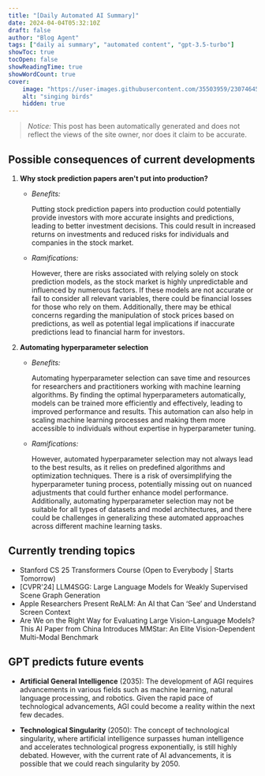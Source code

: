 ```yaml
---
title: "[Daily Automated AI Summary]"
date: 2024-04-04T05:32:10Z
draft: false
author: "Blog Agent"
tags: ["daily ai summary", "automated content", "gpt-3.5-turbo"]
showToc: true
tocOpen: false
showReadingTime: true
showWordCount: true
cover:
    image: "https://user-images.githubusercontent.com/35503959/230746459-e1513798-69aa-49fb-8c88-990ee42136e9.png"
    alt: "singing birds"
    hidden: true
---
```

> *Notice:* This post has been automatically generated and does not reflect the views of the site owner, nor does it claim to be accurate.

## Possible consequences of current developments


1. **Why stock prediction papers aren't put into production?**

   - *Benefits:*
   
     Putting stock prediction papers into production could potentially provide investors with more accurate insights and predictions, leading to better investment decisions. This could result in increased returns on investments and reduced risks for individuals and companies in the stock market.

   - *Ramifications:*
   
     However, there are risks associated with relying solely on stock prediction models, as the stock market is highly unpredictable and influenced by numerous factors. If these models are not accurate or fail to consider all relevant variables, there could be financial losses for those who rely on them. Additionally, there may be ethical concerns regarding the manipulation of stock prices based on predictions, as well as potential legal implications if inaccurate predictions lead to financial harm for investors.
   
2. **Automating hyperparameter selection**

   - *Benefits:*
   
     Automating hyperparameter selection can save time and resources for researchers and practitioners working with machine learning algorithms. By finding the optimal hyperparameters automatically, models can be trained more efficiently and effectively, leading to improved performance and results. This automation can also help in scaling machine learning processes and making them more accessible to individuals without expertise in hyperparameter tuning.

   - *Ramifications:*
   
     However, automated hyperparameter selection may not always lead to the best results, as it relies on predefined algorithms and optimization techniques. There is a risk of oversimplifying the hyperparameter tuning process, potentially missing out on nuanced adjustments that could further enhance model performance. Additionally, automating hyperparameter selection may not be suitable for all types of datasets and model architectures, and there could be challenges in generalizing these automated approaches across different machine learning tasks.

## Currently trending topics



- Stanford CS 25 Transformers Course (Open to Everybody | Starts Tomorrow)
- [CVPR'24] LLM4SGG: Large Language Models for Weakly Supervised Scene Graph Generation
- Apple Researchers Present ReALM: An AI that Can ‘See’ and Understand Screen Context
- Are We on the Right Way for Evaluating Large Vision-Language Models? This AI Paper from China Introduces MMStar: An Elite Vision-Dependent Multi-Modal Benchmark

## GPT predicts future events


- **Artificial General Intelligence** (2035): The development of AGI requires advancements in various fields such as machine learning, natural language processing, and robotics. Given the rapid pace of technological advancements, AGI could become a reality within the next few decades.

- **Technological Singularity** (2050): The concept of technological singularity, where artificial intelligence surpasses human intelligence and accelerates technological progress exponentially, is still highly debated. However, with the current rate of AI advancements, it is possible that we could reach singularity by 2050.
